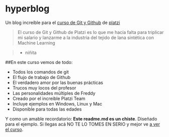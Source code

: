 # hyperblog
Un blog increíble para el [curso de Git y Github](https://platzi.com/cursos/git-github/ " curso de Git y Github") de [platzi](https://platzi.com/ "platzi")
> El curso de Git y Github de Platzi es lo que me hacía falta para triplicar mi salario
y lanzarme a la industria del tejido de lana sintética con Machine Learning

>  - niñita

##En este curso vemos de todo:
* Todos los comandos de git
* El flujo de trabajo de Github
* El verdadero amor por las buenas prácticas
* Trucos muy locos del profesor
* Las personalidades múltiples de Freddy
* Creado por el increible Platzi Team  
* Incluye ejemplos en Windows, Linux y Mac  
* Disponible para todas las edades

Y como un amable recordatorio: **Este readme.md es un chiste**. Diseñado 
para el ejemplo. Si llegas acá NO TE LO TOMES EN SERIO y mejor ve [a ver el
curso]("https:platzi.com/cursos/git-github/ "a ver el curso").
